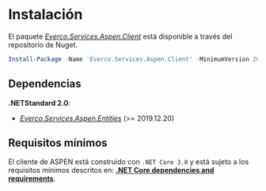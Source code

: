 # Instalación

El paquete _[Everco.Services.Aspen.Client](https://www.nuget.org/packages/Everco.Services.Aspen.Client)_ está disponible a través del repositorio de Nuget.

```powershell
Install-Package -Name 'Everco.Services.Aspen.Client' -MinimumVersion 2019.12.20
```

## Dependencias

**.NETStandard 2.0**:
- _[Everco.Services.Aspen.Entities](https://www.nuget.org/packages/Everco.Services.Aspen.Entities)_ (>= 2019.12.20)

## Requisitos mínimos

El cliente de ASPEN está construido con `.NET Core 3.0` y está sujeto a los requisitos mínimos descritos en: **[.NET Core dependencies and requirements](https://docs.microsoft.com/en-us/dotnet/core/install/dependencies?tabs=netcore30&pivots=os-windows)**.